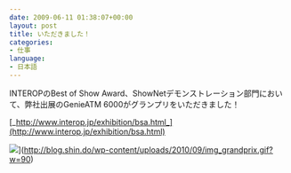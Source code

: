 ```yaml
---
date: 2009-06-11 01:38:07+00:00
layout: post
title: いただきました！
categories:
- 仕事
language:
- 日本語
---
```


INTEROPのBest of Show Award、ShowNetデモンストレーション部門において、弊社出展のGenieATM 6000がグランプリをいただきました！

[_http://www.interop.jp/exhibition/bsa.html_](http://www.interop.jp/exhibition/bsa.html)

![](http://blog.shin.do/wp-content/uploads/2010/09/img_grandprix.gif?w=90)](http://blog.shin.do/wp-content/uploads/2010/09/img_grandprix.gif?w=90)
